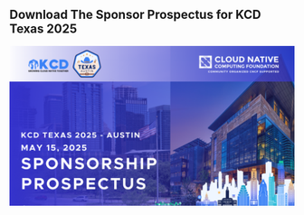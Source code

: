 ## Download The Sponsor Prospectus for KCD Texas 2025

[![Sponsor Prospectus](img/thumbnail-KCDTexas-2025-Sponsorship-Prospectus.png)](KCDTEXAS-2025-Sponsorship-Prospectus-FINAL.pdf)
